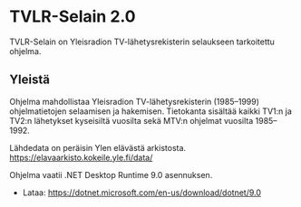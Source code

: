 # TVLR-Selain 2.0
TVLR-Selain on Yleisradion TV-lähetysrekisterin selaukseen tarkoitettu ohjelma.

## Yleistä
Ohjelma mahdollistaa Yleisradion TV-lähetysrekisterin (1985–1999) ohjelmatietojen selaamisen ja hakemisen.
Tietokanta sisältää kaikki TV1:n ja TV2:n lähetykset kyseisiltä vuosilta sekä MTV:n ohjelmat vuosilta 1985–1992.

Lähdedata on peräisin Ylen elävästä arkistosta.
https://elavaarkisto.kokeile.yle.fi/data/


Ohjelma vaatii .NET Desktop Runtime 9.0 asennuksen.
  - Lataa: https://dotnet.microsoft.com/en-us/download/dotnet/9.0

